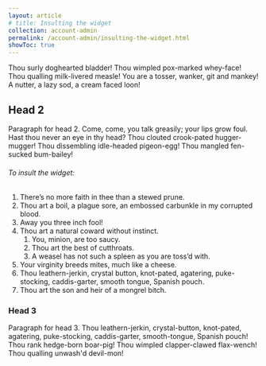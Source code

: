 ```yaml
---
layout: article
# title: Insulting the widget
collection: account-admin
permalink: /account-admin/insulting-the-widget.html
showToc: true
---
```


Thou surly doghearted bladder! Thou wimpled pox-marked whey-face! Thou qualling milk-livered measle! You are a tosser, wanker, git and mankey! A nutter, a lazy sod, a cream faced loon!

## Head 2

Paragraph for head 2. Come, come, you talk greasily; your lips grow foul. Hast thou never an eye in thy head? Thou clouted crook-pated hugger-mugger! Thou dissembling idle-headed pigeon-egg! Thou mangled fen-sucked bum-bailey!

###### To insult the widget:

1. There’s no more faith in thee than a stewed prune.
2. Thou art a boil, a plague sore, an embossed carbunkle in my corrupted blood.
3. Away you three inch fool!
4. Thou art a natural coward without instinct.
    1. You, minion, are too saucy.
    2. Thou art the best of cutthroats.
    3. A weasel has not such a spleen as you are toss’d with.
5. Your virginity breeds mites, much like a cheese.
6. Thou leathern-jerkin, crystal button, knot-pated, agatering, puke-stocking, caddis-garter, smooth tongue, Spanish pouch.
7. Thou art the son and heir of a mongrel bitch.


### Head 3

Paragraph for head 3. Thou leathern-jerkin, crystal-button, knot-pated, agatering, puke-stocking, caddis-garter, smooth-tongue, Spanish pouch! Thou rank hedge-born boar-pig! Thou wimpled clapper-clawed flax-wench! Thou qualling unwash'd devil-mon!
